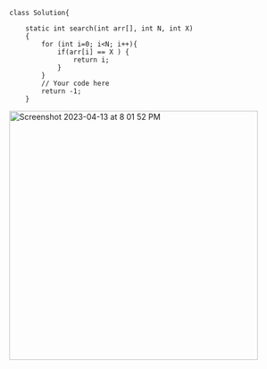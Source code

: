 ```
class Solution{
   
    static int search(int arr[], int N, int X)
    {
        for (int i=0; i<N; i++){
            if(arr[i] == X ) {
                return i;
            }
        }
        // Your code here
        return -1;
    }
```   
<img width="445" alt="Screenshot 2023-04-13 at 8 01 52 PM" src="https://user-images.githubusercontent.com/111800760/232209379-365c9583-710d-4dc7-84ef-50ad216d56e9.png">
